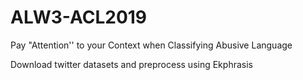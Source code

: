 # ALW3-ACL2019
Pay "Attention'' to your Context when Classifying Abusive Language


Download twitter datasets and preprocess using Ekphrasis
